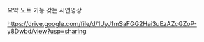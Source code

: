 요약 노트 기능 갖는 시연영상

https://drive.google.com/file/d/1UyJ1mSaFGG2Hai3uEzAZcGZoP-y8Dwbd/view?usp=sharing

